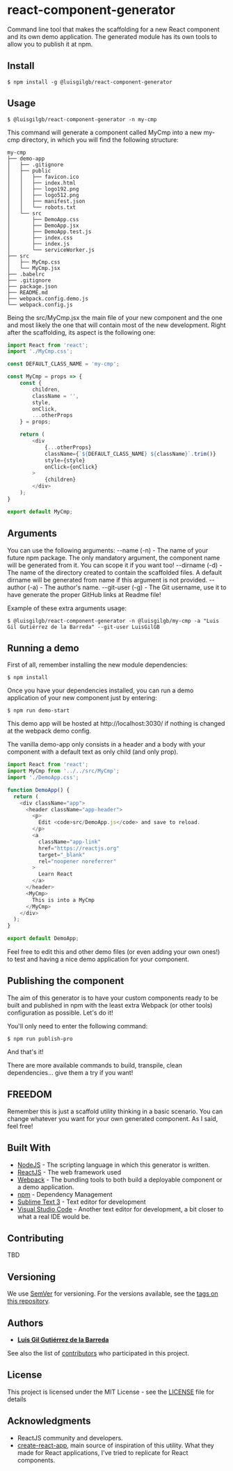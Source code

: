 # react-component-generator
Command line tool that makes the scaffolding for a new React component and its own demo application. The generated module has its own tools to allow you to publish it at npm.

## Install

```console
$ npm install -g @luisgilgb/react-component-generator
```

## Usage

```console
$ @luisgilgb/react-component-generator -n my-cmp
```

This command will generate a component called MyCmp into a new my-cmp directory, in which you will find the following structure:

```
my-cmp
├── demo-app
│   ├── .gitignore
│   ├── public
│   │   ├── favicon.ico
│   │   ├── index.html
│   │   ├── logo192.png
│   │   ├── logo512.png
│   │   ├── manifest.json
│   │   └── robots.txt
│   └── src
│       ├── DemoApp.css
│       ├── DemoApp.jsx
│       ├── DemoApp.test.js
│       ├── index.css
│       ├── index.js
│       └── serviceWorker.js
├── src
│   ├── MyCmp.css
│   └── MyCmp.jsx
├── .babelrc
├── .gitignore
├── package.json
├── README.md
├── webpack.config.demo.js
└── webpack.config.js
```

Being the src/MyCmp.jsx the main file of your new component and the one and most likely the one that will contain most of the new development. Right after the scaffolding, its aspect is the following one:

```js
import React from 'react';
import './MyCmp.css';

const DEFAULT_CLASS_NAME = 'my-cmp';

const MyCmp = props => {
    const {
        children,
        className = '',
        style,
        onClick,
        ...otherProps
    } = props;

    return (
        <div
            {...otherProps}
            className={`${DEFAULT_CLASS_NAME} ${className}`.trim()}
            style={style}
            onClick={onClick}
        >
            {children}
        </div>
    );
}

export default MyCmp;
```

## Arguments

You can use the following arguments:
--name (-n) - The name of your future npm package. The only mandatory argument, the component name will be generated from it. You can scope it if you want too!
--dirname (-d) - The name of the directory created to contain the scaffolded files. A default dirname will be generated from name if this argument is not provided.
--author (-a) - The author's name.
--git-user (-g) - The Git username, use it to have generate the proper GitHub links at Readme file!

Example of these extra arguments usage:

```console
$ @luisgilgb/react-component-generator -n @luisgilgb/my-cmp -a "Luis Gil Gutiérrez de la Barreda" --git-user LuisGilGB
```

## Running a demo

First of all, remember installing the new module dependencies:

```console
$ npm install
```

Once you have your dependencies installed, you can run a demo application of your new component just by entering:

```console
$ npm run demo-start
```

This demo app will be hosted at http://localhost:3030/ if nothing is changed at the webpack demo config.

The vanilla demo-app only consists in a header and a body with your component with a default text as only child (and only prop).

```js
import React from 'react';
import MyCmp from '../../src/MyCmp';
import './DemoApp.css';

function DemoApp() {
  return (
    <div className="app">
      <header className="app-header">
        <p>
          Edit <code>src/DemoApp.js</code> and save to reload.
        </p>
        <a
          className="app-link"
          href="https://reactjs.org"
          target="_blank"
          rel="noopener noreferrer"
        >
          Learn React
        </a>
      </header>
      <MyCmp>
        This is into a MyCmp
      </MyCmp>
    </div>
  );
}

export default DemoApp;
```

Feel free to edit this and other demo files (or even adding your own ones!) to test and having a nice demo application for your component.

## Publishing the component

The aim of this generator is to have your custom components ready to be built and published in npm with the least extra Webpack (or other tools) configuration as possible. Let's do it!

You'll only need to enter the following command:

```console
$ npm run publish-pro
```

And that's it!

There are more available commands to build, transpile, clean dependencies... give them a try if you want!

## FREEDOM

Remember this is just a scaffold utility thinking in a basic scenario. You can change whatever you want for your own generated component. As I said, feel free!

## Built With

* [NodeJS](https://nodejs.org/es/) - The scripting language in which this generator is written.
* [ReactJS](http://reactjs.org/) - The web framework used
* [Webpack](https://webpack.js.org/) - The bundling tools to both build a deployable component or a demo application.
* [npm](https://www.npmjs.org/) - Dependency Management
* [Sublime Text 3](https://www.sublimetext.com/) - Text editor for development
* [Visual Studio Code](https://code.visualstudio.com/) - Another text editor for development, a bit closer to what a real IDE would be.

## Contributing

TBD

## Versioning

We use [SemVer](http://semver.org/) for versioning. For the versions available, see the [tags on this repository](https://github.com/LuisGilGB/react-component-generator/tags).

## Authors

* **[Luis Gil Gutiérrez de la Barreda](https://github.com/LuisGilGB)**

See also the list of [contributors](https://github.com/LuisGilGB/react-component-generator/contributors) who participated in this project.

## License

This project is licensed under the MIT License - see the [LICENSE](LICENSE) file for details

## Acknowledgments

* ReactJS community and developers.
* [create-react-app](https://github.com/facebook/create-react-app), main source of inspiration of this utility. What they made for React applications, I've tried to replicate for React components.
